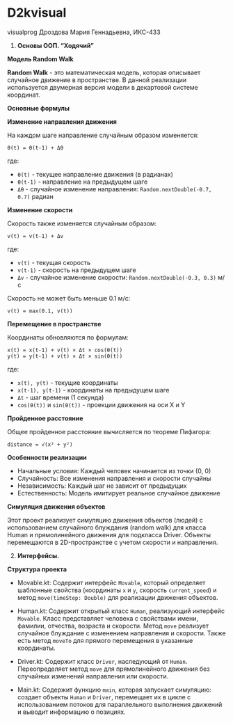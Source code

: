 # D2kvisual
visualprog
Дроздова Мария Геннадьевна, ИКС-433

1. **Основы ООП. “Ходячий”**

**Модель Random Walk**

**Random Walk** - это математическая модель, которая описывает случайное движение в пространстве. В данной реализации используется двумерная версия модели в декартовой системе координат.

**Основные формулы**

**Изменение направления движения**

На каждом шаге направление случайным образом изменяется:

```
θ(t) = θ(t-1) + Δθ
```

где:
- `θ(t)` - текущее направление движения (в радианах)
- `θ(t-1)` - направление на предыдущем шаге
- `Δθ` - случайное изменение направления: `Random.nextDouble(-0.7, 0.7)` радиан

**Изменение скорости**

Скорость также изменяется случайным образом:

```
v(t) = v(t-1) + Δv
```

где:
- `v(t)` - текущая скорость
- `v(t-1)` - скорость на предыдущем шаге  
- `Δv` - случайное изменение скорости: `Random.nextDouble(-0.3, 0.3)` м/с

Скорость не может быть меньше 0.1 м/с:
```
v(t) = max(0.1, v(t))
```

**Перемещение в пространстве**

Координаты обновляются по формулам:

```
x(t) = x(t-1) + v(t) × Δt × cos(θ(t))
y(t) = y(t-1) + v(t) × Δt × sin(θ(t))
```

где:
- `x(t), y(t)` - текущие координаты
- `x(t-1), y(t-1)` - координаты на предыдущем шаге
- `Δt` - шаг времени (1 секунда)
- `cos(θ(t))` и `sin(θ(t))` - проекции движения на оси X и Y

**Пройденное расстояние**

Общее пройденное расстояние вычисляется по теореме Пифагора:

```
distance = √(x² + y²)
```

**Особенности реализации**

- Начальные условия: Каждый человек начинается из точки (0, 0)
- Случайность: Все изменения направления и скорости случайны
- Независимость: Каждый шаг не зависит от предыдущих
- Естественность: Модель имитирует реальное случайное движение

**Симуляция движения объектов**

Этот проект реализует симуляцию движения объектов (людей) с использованием случайного блуждания (random walk) для класса Human и прямолинейного движения для подкласса Driver. Объекты перемещаются в 2D-пространстве с учетом скорости и направления.

2. **Интерфейсы.**

**Структура проекта**

- Movable.kt: Содержит интерфейс `Movable`, который определяет шаблонные свойства (координаты `x` и `y`, скорость `current_speed`) и метод `move(timeStep: Double)` для реализации движения объектов.

- Human.kt: Содержит открытый класс `Human`, реализующий интерфейс `Movable`. 
Класс представляет человека с свойствами имени, фамилии, отчества, возраста и скорости. 
Метод `move` реализует случайное блуждание с изменением направления и скорости. 
Также есть метод `moveTo` для прямого перемещения в указанные координаты.

- Driver.kt: Содержит класс `Driver`, наследующий от `Human`. 
Переопределяет метод `move` для прямолинейного движения без случайных изменений направления или скорости.

- Main.kt: Содержит функцию `main`, которая запускает симуляцию: создает объекты `Human` и `Driver`, перемещает их в цикле с использованием потоков для параллельного выполнения движений и выводит информацию о позициях.